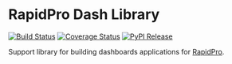 RapidPro Dash Library
=====================

[![Build Status](https://travis-ci.org/rapidpro/dash.svg?branch=master)](https://travis-ci.org/rapidpro/dash)
[![Coverage Status](https://coveralls.io/repos/github/rapidpro/dash/badge.svg?branch=master)](https://coveralls.io/github/rapidpro/dash)
[![PyPI Release](https://img.shields.io/pypi/v/rapidpro-dash.svg)](https://pypi.python.org/pypi/rapidpro-dash/)

Support library for building dashboards applications for [RapidPro](https://github.com/rapidpro/rapidpro).
